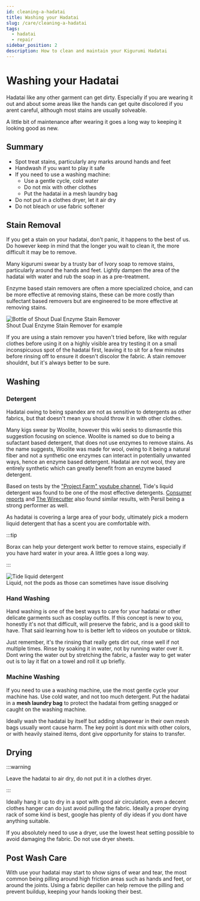 ```yaml
---
id: cleaning-a-hadatai
title: Washing your Hadatai
slug: /care/cleaning-a-hadatai
tags:
  - hadatai
  - repair
sidebar_position: 2
description: How to clean and maintain your Kigurumi Hadatai 
---
```


# Washing your Hadatai

Hadatai like any other garment can get dirty. Especially if you are wearing it out and about some areas like the hands can get quite discolored if you arent careful, although most stains are usually solveable. 

A little bit of maintenance after wearing it goes a long way to keeping it looking good as new.

## Summary

* Spot treat stains, particularly any marks around hands and feet
* Handwash if you want to play it safe
* If you need to use a washing machine:
    * Use a gentle cycle, cold water
    * Do not mix with other clothes 
    * Put the hadatai in a mesh laundry bag
* Do not put in a clothes dryer, let it air dry
* Do not bleach or use fabric softener

## Stain Removal

If you get a stain on your hadatai, don't panic, it happens to the best of us. Do however keep in mind that the longer you wait to clean it, the more difficult it may be to remove.

Many kigurumi swear by a trusty bar of Ivory soap to remove stains, particularly around the hands and feet. Lightly dampen the area of the hadatai with water and rub the soap in as a pre-treatment.

Enzyme based stain removers are often a more specialized choice, and can be more effective at removing stains, these can be more costly than sulfectant based removers but are engineered to be more effective at removing stains.

<div className="info-box-container">
  <img 
    src="/img/misc-recommendations/shout-stain-remover.png" 
    alt="Bottle of Shout Dual Enzyme Stain Remover"
    className="info-box-image"
    loading="lazy"
  />
  <div className="info-box-caption">
    Shout Dual Enzyme Stain Remover for example
  </div>
</div>


If you are using a stain remover you haven't tried before, like with regular clothes before using it on a highly visible area try testing it on a small inconspicuous spot of the hadatai first, leaving it to sit for a few minutes before rinsing off to ensure it doesn't discolor the fabric. A stain remover shouldnt, but it's always better to be sure.

## Washing

### Detergent

Hadatai owing to being spandex are not as sensitive to detergents as other fabrics, but that doesn't mean you should throw it in with other clothes.

Many kigs swear by Woolite, however this wiki seeks to dismasntle this suggestion focusing on science. Woolite is named so due to being a sufactant based detergent, that does not use enzymes to remove stains. As the name suggests, Woolite was made for wool, owing to it being a natural fiber and not a synthetic one enzymes can interact in potentially unwanted ways, hence an enzyme based detergent. Hadatai are not wool, they are entirely synthetic which can greatly benefit from an enzyme based detergent.

 Based on tests by the ["Project Farm" youtube channel](https://www.youtube.com/watch?v=ToGAbvohDm4), Tide's liquid detergent was found to be one of the most effective detergents. [Consumer reports](https://www.consumerreports.org/appliances/laundry-detergents/best-and-worst-laundry-detergents-from-consumer-reports-tests-a9342715268/) and [The Wirecutter](https://www.nytimes.com/wirecutter/reviews/the-best-laundry-detergent/) also found similar results, with Persil being a strong performer as well. 
 
 As hadatai is covering a large area of your body, ultimately pick a modern liquid detergent that has a scent you are comfortable with.

:::tip

Borax can help your detergent work better to remove stains, especially if you have hard water in your area. A little goes a long way.

:::

<div className="info-box-container">
  <img 
    src="/img/misc-recommendations/tide-oxi.png" 
    alt="Tide liquid detergent"
    className="info-box-image"
    loading="lazy"
  />
  <div className="info-box-caption">
    Liquid, not the pods as those can sometimes have issue disolving
  </div>
</div>



### Hand Washing

Hand washing is one of the best ways to care for your hadatai or other delicate garments such as cosplay outfits. If this concept is new to you, honestly it's not that difficult, will preserve the fabric, and is a good skill to have. That said learning how to is better left to videos on youtube or tiktok.

Just remember, it's the rinsing that really gets dirt out, rinse well if not multiple times. Rinse by soaking it in water, not by running water over it. Dont wring the water out by stretching the fabric, a faster way to get water out is to lay it flat on a towel and roll it up briefly.

### Machine Washing

If you need to use a washing machine, use the most gentle cycle your machine has.
Use cold water, and not too much detergent.
Put the hadatai in a **mesh laundry bag** to protect the hadatai from getting snagged or caught on the washing machine.

Ideally wash the hadatai by itself but adding shapewear in their own mesh bags usually wont cause harm. The key point is dont mix with other colors, or with heavily stained items, dont give opportunity for stains to transfer.

## Drying

:::warning

Leave the hadatai to air dry, do not put it in a clothes dryer.

:::

Ideally hang it up to dry in a spot with good air circulation, even a decent clothes hanger can do just avoid pulling the fabric. Ideally a proper drying rack of some kind is best, google has plenty of diy ideas if you dont have anything suitable.

If you absolutely need to use a dryer, use the lowest heat setting possible to avoid damaging the fabric. Do not use dryer sheets.

## Post Wash Care

With use your hadatai may start to show signs of wear and tear, the most common being pilling around high friction areas such as hands and feet, or around the joints. Using a fabric depiller can help remove the pilling and prevent buildup, keeping your hands looking their best.
